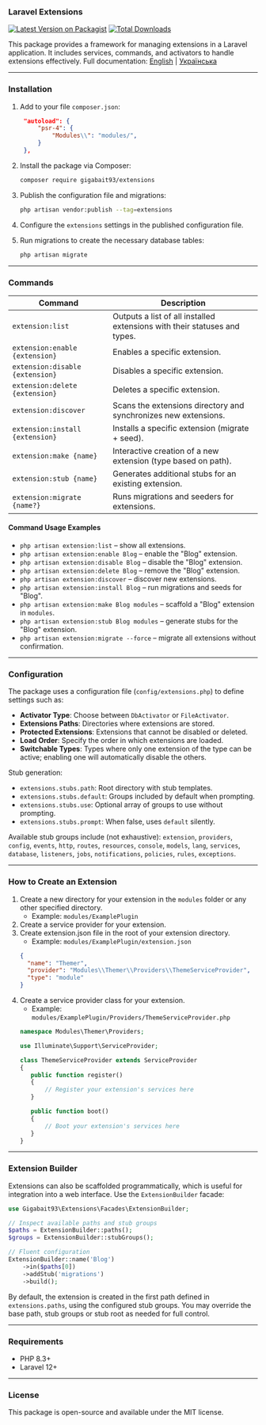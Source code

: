 ### Laravel Extensions

[![Latest Version on Packagist](https://img.shields.io/packagist/v/gigabait93/laravel-extensions.svg?style=flat-square)](https://packagist.org/packages/gigabait93/laravel-extensions)
[![Total Downloads](https://img.shields.io/packagist/dt/gigabait93/laravel-extensions.svg?style=flat-square)](https://packagist.org/packages/gigabait93/laravel-extensions)

This package provides a framework for managing extensions in a Laravel application. It includes services, commands, and
activators to handle extensions effectively.
Full documentation: [English](docs/en/introduction.md) | [Українська](docs/uk/introduction.md)


---

### Installation

1. Add to your file `composer.json`:
   ```json
    "autoload": {
        "psr-4": {
            "Modules\\": "modules/",
        }
    },
   ```

2. Install the package via Composer:
   ```bash
   composer require gigabait93/extensions
   ```

3. Publish the configuration file and migrations:
   ```bash
   php artisan vendor:publish --tag=extensions
   ```

4. Configure the `extensions` settings in the published configuration file.

5. Run migrations to create the necessary database tables:
   ```bash
   php artisan migrate
   ```

---

### Commands

| Command                         | Description                                                               |
|---------------------------------|---------------------------------------------------------------------------|
| `extension:list`                | Outputs a list of all installed extensions with their statuses and types. |
| `extension:enable {extension}`  | Enables a specific extension.                                             |
| `extension:disable {extension}` | Disables a specific extension.                                            |
| `extension:delete {extension}`  | Deletes a specific extension.                                             |
| `extension:discover`            | Scans the extensions directory and synchronizes new extensions.           |
| `extension:install {extension}` | Installs a specific extension (migrate + seed).                           |
| `extension:make {name}`         | Interactive creation of a new extension (type based on path).             |
| `extension:stub {name}`         | Generates additional stubs for an existing extension.                     |
| `extension:migrate {name?}`     | Runs migrations and seeders for extensions.                               |

#### Command Usage Examples

- `php artisan extension:list` – show all extensions.
- `php artisan extension:enable Blog` – enable the "Blog" extension.
- `php artisan extension:disable Blog` – disable the "Blog" extension.
- `php artisan extension:delete Blog` – remove the "Blog" extension.
- `php artisan extension:discover` – discover new extensions.
- `php artisan extension:install Blog` – run migrations and seeds for "Blog".
- `php artisan extension:make Blog modules` – scaffold a "Blog" extension in `modules`.
- `php artisan extension:stub Blog modules` – generate stubs for the "Blog" extension.
- `php artisan extension:migrate --force` – migrate all extensions without confirmation.

---

### Configuration

The package uses a configuration file (`config/extensions.php`) to define settings such as:

- **Activator Type**: Choose between `DbActivator` or `FileActivator`.
- **Extensions Paths**: Directories where extensions are stored.
- **Protected Extensions**: Extensions that cannot be disabled or deleted.
- **Load Order**: Specify the order in which extensions are loaded.
- **Switchable Types**: Types where only one extension of the type can be active;
  enabling one will automatically disable the others.

Stub generation:
- `extensions.stubs.path`: Root directory with stub templates.
- `extensions.stubs.default`: Groups included by default when prompting.
- `extensions.stubs.use`: Optional array of groups to use without prompting.
- `extensions.stubs.prompt`: When false, uses `default` silently.

Available stub groups include (not exhaustive): `extension`, `providers`, `config`, `events`, `http`, `routes`, `resources`, `console`, `models`, `lang`, `services`, `database`, `listeners`, `jobs`, `notifications`, `policies`, `rules`, `exceptions`.

---

### How to Create an Extension

1. Create a new directory for your extension in the `modules` folder or any other specified directory.
    - Example: `modules/ExamplePlugin`
2. Create a service provider for your extension.
3. Create extension.json file in the root of your extension directory.
    - Example: `modules/ExamplePlugin/extension.json`
    ```json
   {
      "name": "Themer",
      "provider": "Modules\\Themer\\Providers\\ThemeServiceProvider",
      "type": "module"
   }
    ```
4. Create a service provider class for your extension.
    - Example: `modules/ExamplePlugin/Providers/ThemeServiceProvider.php`
    ```php
   namespace Modules\Themer\Providers;

   use Illuminate\Support\ServiceProvider;

   class ThemeServiceProvider extends ServiceProvider
   {
       public function register()
       {
           // Register your extension's services here
       }

       public function boot()
       {
           // Boot your extension's services here
       }
   }
    ```

---

### Extension Builder

Extensions can also be scaffolded programmatically, which is useful for
integration into a web interface. Use the `ExtensionBuilder` facade:

```php
use Gigabait93\Extensions\Facades\ExtensionBuilder;

// Inspect available paths and stub groups
$paths = ExtensionBuilder::paths();
$groups = ExtensionBuilder::stubGroups();

// Fluent configuration
ExtensionBuilder::name('Blog')
    ->in($paths[0])
    ->addStub('migrations')
    ->build();
```

By default, the extension is created in the first path defined in
`extensions.paths`, using the configured stub groups. You may override the base
path, stub groups or stub root as needed for full control.

---

### Requirements

- PHP 8.3+
- Laravel 12+

---

### License

This package is open-source and available under the MIT license.
